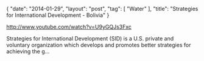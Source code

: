 {
   "date": "2014-01-29",
   "layout": "post",
   "tag": [
      "Water"
   ],
   "title": "Strategies for International Development - Bolivia"
}

http://www.youtube.com/watch?v=U9yGQJs3Fxc  

Strategies for International Development (SID) is a U.S. private and voluntary organization which develops and promotes better strategies for achieving the g...